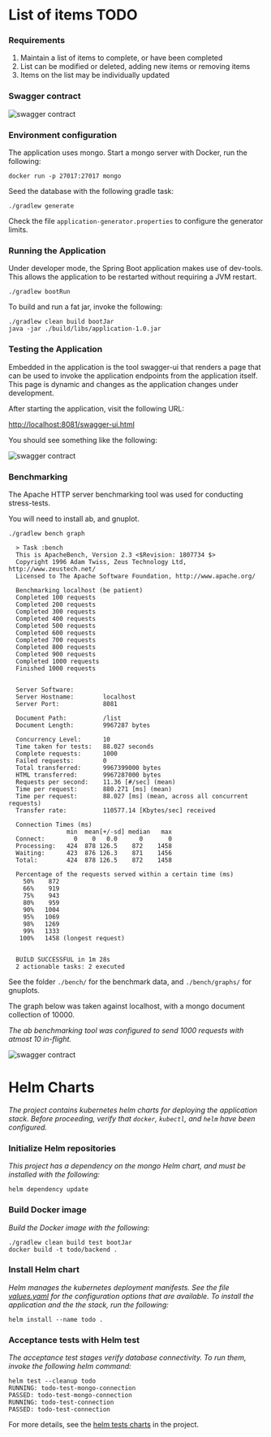 # List of items TODO 

### Requirements

1. Maintain a list of items to complete, or have been completed
1. List can be modified or deleted, adding new items or removing items
1. Items on the list may be individually updated

### Swagger contract

![swagger contract](./docs/swagger.png)

### Environment configuration

The application uses mongo.  Start a mongo server with Docker, run the following:

```
docker run -p 27017:27017 mongo
```

Seed the database with the following gradle task:

```
./gradlew generate
``` 

Check the file `application-generator.properties` to configure the generator limits.  


### Running the Application

Under developer mode, the Spring Boot application makes use of dev-tools.  This allows the application to be restarted without requiring a JVM restart.

```
./gradlew bootRun
```

To build and run a fat jar, invoke the following:

```
./gradlew clean build bootJar
java -jar ./build/libs/application-1.0.jar
```

### Testing the Application

Embedded in the application is the tool swagger-ui that renders a page that can be used to invoke the application endpoints from the application itself.  This page is dynamic and changes as the application changes under development.

After starting the application, visit the following URL:

[http://localhost:8081/swagger-ui.html](http://localhost:8081/swagger-ui.html)

You should see something like the following:

![swagger contract](./docs/swaggerui.png)


### Benchmarking

The Apache HTTP server benchmarking tool was used for conducting stress-tests.

You will need to install ab, and gnuplot.


```
./gradlew bench graph
  
  > Task :bench 
  This is ApacheBench, Version 2.3 <$Revision: 1807734 $>
  Copyright 1996 Adam Twiss, Zeus Technology Ltd, http://www.zeustech.net/
  Licensed to The Apache Software Foundation, http://www.apache.org/
  
  Benchmarking localhost (be patient)
  Completed 100 requests
  Completed 200 requests
  Completed 300 requests
  Completed 400 requests
  Completed 500 requests
  Completed 600 requests
  Completed 700 requests
  Completed 800 requests
  Completed 900 requests
  Completed 1000 requests
  Finished 1000 requests
  
  
  Server Software:        
  Server Hostname:        localhost
  Server Port:            8081
  
  Document Path:          /list
  Document Length:        9967287 bytes
  
  Concurrency Level:      10
  Time taken for tests:   88.027 seconds
  Complete requests:      1000
  Failed requests:        0
  Total transferred:      9967399000 bytes
  HTML transferred:       9967287000 bytes
  Requests per second:    11.36 [#/sec] (mean)
  Time per request:       880.271 [ms] (mean)
  Time per request:       88.027 [ms] (mean, across all concurrent requests)
  Transfer rate:          110577.14 [Kbytes/sec] received
  
  Connection Times (ms)
                min  mean[+/-sd] median   max
  Connect:        0    0   0.0      0       0
  Processing:   424  878 126.5    872    1458
  Waiting:      423  876 126.3    871    1456
  Total:        424  878 126.5    872    1458
  
  Percentage of the requests served within a certain time (ms)
    50%    872
    66%    919
    75%    943
    80%    959
    90%   1004
    95%   1069
    98%   1269
    99%   1333
   100%   1458 (longest request)
  
  
  BUILD SUCCESSFUL in 1m 28s
  2 actionable tasks: 2 executed

```

See the folder `./bench/` for the benchmark data, and `./bench/graphs/` for gnuplots.

The graph below was taken against localhost, with a mongo document collection of 10000.

_The ab benchmarking tool was configured to send 1000 requests with atmost 10 in-flight._

![swagger contract](./docs/timeseries_10000_1000_10.jpg)



# Helm Charts
_The project contains kubernetes helm charts for deploying the application stack.  Before proceeding, verify that `docker`, `kubectl`, and `helm` have been configured._


### Initialize Helm repositories
_This project has a dependency on the mongo Helm chart, and must be installed with the following:_

```
helm dependency update
```

### Build Docker image
_Build the Docker image with the following:_

```
./gradlew clean build test bootJar
docker build -t todo/backend .
```

### Install Helm chart
_Helm manages the kubernetes deployment manifests.  See the file [values.yaml](./values.yaml) for the configuration options that are available.  To install the application and the the stack, run the following:_

```
helm install --name todo .
```

### Acceptance tests with Helm test
_The acceptance test stages verify database connectivity.  To run them, invoke the following helm command:_

```
helm test --cleanup todo
RUNNING: todo-test-mongo-connection
PASSED: todo-test-mongo-connection
RUNNING: todo-test-connection
PASSED: todo-test-connection
```

For more details, see the [helm tests charts](./templates/tests/) in the project.
